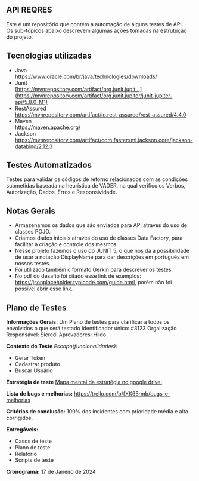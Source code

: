 ## API REQRES
Este é um repositório que contém a automação de alguns testes de API. . Os sub-tópicos abaixo descrevem algumas ações tomadas na estrutução do projeto.


## Tecnologias utilizadas

- Java   
  https://www.oracle.com/br/java/technologies/downloads/
- Junit   
  [https://mvnrepository.com/artifact/org.junit.jupit...](https://mvnrepository.com/artifact/org.junit.jupiter/junit-jupiter-api/5.8.0-M1)
- RestAssured  
  https://mvnrepository.com/artifact/io.rest-assured/rest-assured/4.4.0
- Maven  
  https://maven.apache.org/
- Jackson  
  https://mvnrepository.com/artifact/com.fasterxml.jackson.core/jackson-databind/2.12.3

## Testes Automatizados

Testes para validar os códigos de retorno relacionados com as condições submetidas baseada na heurística de VADER, na qual verifico os Verbos, Autorização, Dados, Erros e Responsividade.

## Notas Gerais

- Armazenamos os dados que são enviados para API  através do uso de  
  classes POJO.
- Criamos dados iniciais através do uso de classes  Data Factory, para  
  facilitar a criação e controle dos mesmos.
- Nesse projeto fazemos o uso do JUNIT 5, o que nos dá a possibilidade  
  de usar a notação DisplayName para dar descrições em português em  
  nossos testes.
- Foi utilizado também o formato Gerkin para descrever os testes.
- No pdf do desafio foi citado esse link de exemplos:  
  https://jsonplaceholder.typicode.com/guide.html, porém não foi  
  possível abrir esse link.

## Plano de Testes

**Informações Gerais:**
Um Plano de testes para clarificar a todos os envolvidos o que será testado
Identificador único: #3123
Orgalização Responsável: Sicredi
Aprovadores: Hildo

**Contexto do Teste**
*Escopo(funcionalidades):*
- Gerar Token
- Cadastrar produto
- Buscar Usuário

**Estratégia de teste**
[Mapa mental da estratégia no google drive:](https://drive.google.com/file/d/12c4WzZyQm0OigAruv3ALuQ4eD8fR67-q/view?usp=drive_link)

**Lista de bugs e melhorias:**
https://trello.com/b/fXK6Ermb/bugs-e-melhorias

**Critérios de conclusão:**
100% dos incidentes com prioridade média e alta corrigidos.

**Entregáveis:**
- Casos de teste
- Plano de teste
- Relatório
- Scripts de teste

**Cronograma:**
17 de Janeiro de 2024
